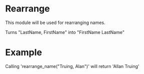 Rearrange
=========

This module will be used for rearranging names.

Turns "LastName, FirstName" into "FirstName LastName"

# Example

Calling 'rearrange_name("Truing, Alan")' will return  'Allan Truing'

